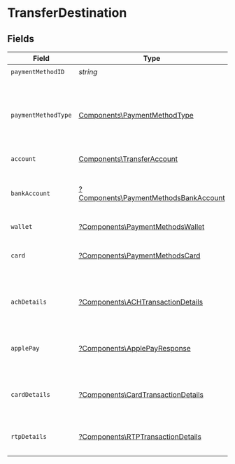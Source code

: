 # TransferDestination


## Fields

| Field                                                                                         | Type                                                                                          | Required                                                                                      | Description                                                                                   |
| --------------------------------------------------------------------------------------------- | --------------------------------------------------------------------------------------------- | --------------------------------------------------------------------------------------------- | --------------------------------------------------------------------------------------------- |
| `paymentMethodID`                                                                             | *string*                                                                                      | :heavy_check_mark:                                                                            | N/A                                                                                           |
| `paymentMethodType`                                                                           | [Components\PaymentMethodType](../../Models/Components/PaymentMethodType.md)                  | :heavy_check_mark:                                                                            | The payment method type that represents a payment rail and directionality                     |
| `account`                                                                                     | [Components\TransferAccount](../../Models/Components/TransferAccount.md)                      | :heavy_check_mark:                                                                            | N/A                                                                                           |
| `bankAccount`                                                                                 | [?Components\PaymentMethodsBankAccount](../../Models/Components/PaymentMethodsBankAccount.md) | :heavy_minus_sign:                                                                            | A bank account as contained within a payment method.                                          |
| `wallet`                                                                                      | [?Components\PaymentMethodsWallet](../../Models/Components/PaymentMethodsWallet.md)           | :heavy_minus_sign:                                                                            | N/A                                                                                           |
| `card`                                                                                        | [?Components\PaymentMethodsCard](../../Models/Components/PaymentMethodsCard.md)               | :heavy_minus_sign:                                                                            | A card as contained within a payment method.                                                  |
| `achDetails`                                                                                  | [?Components\ACHTransactionDetails](../../Models/Components/ACHTransactionDetails.md)         | :heavy_minus_sign:                                                                            | ACH specific details about the transaction.                                                   |
| `applePay`                                                                                    | [?Components\ApplePayResponse](../../Models/Components/ApplePayResponse.md)                   | :heavy_minus_sign:                                                                            | Describes an Apple Pay token on a Moov account.                                               |
| `cardDetails`                                                                                 | [?Components\CardTransactionDetails](../../Models/Components/CardTransactionDetails.md)       | :heavy_minus_sign:                                                                            | Card-specific details about the transaction.                                                  |
| `rtpDetails`                                                                                  | [?Components\RTPTransactionDetails](../../Models/Components/RTPTransactionDetails.md)         | :heavy_minus_sign:                                                                            | RTP specific details about the transaction.                                                   |